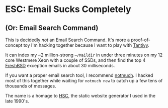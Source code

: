 # ESC: Email Sucks Completely

## (Or: Email Search Command)

This is decidedly *not* an Email Search Command.  It's more a proof-of-concept
toy I'm hacking together because I want to play with [Tantivy].

It can index my ~2 million-strong `~/Maildir` in under three minutes on my 12
core Westmere Xeon with a couple of SSDs, and then find the top 4 [FreshBSD]
exception emails in about 30 milliseconds.

If you want a proper email search tool, I recommend [notmuch].  I hacked most of
this together while waiting for `notmuch new` to catch up a few tens of
thousands of messages.

The name is a homage to [HSC], the static website generator I used in the late
1990's.

[Tantivy]: https://github.com/tantivy-search/tantivy
[FreshBSD]: https://v4.freshbsd.org
[notmuch]: https://notmuchmail.org
[HSC]: https://github.com/mbethke/hsc
